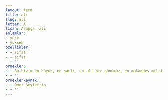 ```yaml
---
layout: term
title: ali
slug: ali
letter: A
lisan: Arapça ʿālī
anlamlar:
- yüce
- yüksek
ozellikler:
- - sıfat
- - sıfat
  - ''
ornekler:
- - Bu bizim en büyük, en şanlı, en ali bir günümüz, en mukaddes millî bayramımız.
- - ''
orneklerkaynak:
- - Ömer Seyfettin
- - ''
---
```


